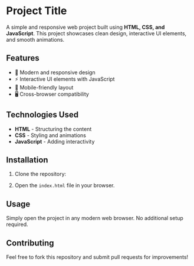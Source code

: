 # Project Title

A simple and responsive web project built using **HTML, CSS, and JavaScript**. This project showcases clean design, interactive UI elements, and smooth animations.

## Features

- 🎨 Modern and responsive design
- ⚡ Interactive UI elements with JavaScript
- 📱 Mobile-friendly layout
- 🖥️ Cross-browser compatibility

## Technologies Used

- **HTML** - Structuring the content
- **CSS** - Styling and animations
- **JavaScript** - Adding interactivity

## Installation

1. Clone the repository:

2. Open the `index.html` file in your browser.

## Usage

Simply open the project in any modern web browser. No additional setup required.

## Contributing

Feel free to fork this repository and submit pull requests for improvements!
